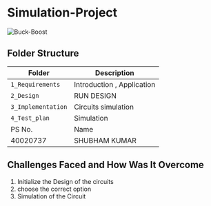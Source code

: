 # Simulation-Project
![Buck-Boost](https://user-images.githubusercontent.com/65505299/147886591-f99a9c69-cc1f-49a9-8d1b-5c31922cfaec.jpg)


## Folder Structure
Folder             | Description
-------------------| -----------------------------------------
`1_Requirements`   |  Introduction , Application
`2_Design`         |  RUN DESIGN 
`3_Implementation` |  Circuits simulation
`4_Test_plan`      |  Simulation
PS No. |  Name   |    Features    | Issuess Raised |Issues Resolved|No Test Cases|Test Case Pass
40020737| SHUBHAM KUMAR  | BUCK BOOST CONVERTER   |  No     | yes     |4 | 4
## Challenges Faced and How Was It Overcome

1. Initialize the  Design of the circuits
2. choose the correct option 
3. Simulation of the Circuit 


